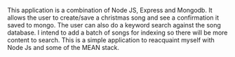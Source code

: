This application is a combination of Node JS, Express and Mongodb. 
It allows the user to create/save a christmas song and see a confirmation it saved to mongo. The user can also 
do a keyword search against the song database. I intend to add a batch of songs for indexing so there will be 
more content to search. This is a simple application to reacquaint myself with Node Js and some of the MEAN stack.
